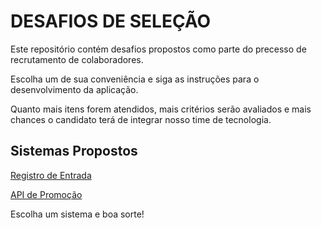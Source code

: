 # DESAFIOS DE SELEÇÃO

Este repositório contém desafios propostos como parte do precesso de recrutamento de colaboradores.

Escolha um de sua conveniência e siga as instruções para o desenvolvimento da aplicação.

Quanto mais itens forem atendidos, mais critérios serão avaliados e mais chances o candidato terá de integrar nosso time de tecnologia.

## Sistemas Propostos

[Registro de Entrada](checkin.md)

[API de Promoção](promotion-api.md)

Escolha um sistema e boa sorte!